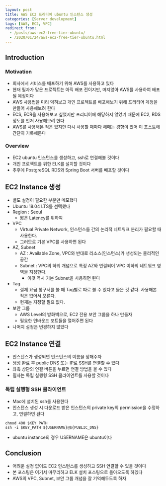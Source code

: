 ```yaml
---
layout: post
title: AWS EC2 프리티어 ubuntu 인스턴스 생성
categories: [Server development]
tags: [AWS, EC2, VPC]
redirect_from:
  - /posts/aws-ec2-free-tier-ubuntu/
  - /2020/01/24/aws-ec2-free-tier-ubuntu.html
---
```


## Introduction
### Motivation
- 회사에서 서비스를 배포하기 위해 AWS를 사용하고 있다
- 현재 필자가 맡은 프로젝트는 아직 배포 전이지만, 머지않아 AWS를 사용하여 배포될 예정이다
- AWS 사용법을 미리 익혀보고 개인 프로젝트를 배포해보기 위해 프리티어 계정을 만들어 사용해보려 한다
- ECS, ECR을 사용해보고 싶었지만 프리티어에 해당하지 않았기 때문에 EC2, RDS 정도를 먼저 사용해보려 한다
- AWS를 사용해본 적은 있지만 다시 사용할 때마다 헤매는 경향이 있어 이 포스트에 간단히 기록해둔다

### Overview
- EC2 ubuntu 인스턴스를 생성하고, ssh로 연결해볼 것이다
- 개인 프로젝트를 위한 ELK를 설치할 것이다
- 추후에 PostgreSQL RDS와 Spring Boot 서버를 배포할 것이다

## EC2 Instance 생성
- 별도 설정이 필요한 부분만 메모했다
- Ubuntu 18.04 LTS를 선택했다
- Region : Seoul
  - 짧은 Latency를 위하여
- VPC
  - Virtual Private Network, 인스턴스들 간의 논리적 네트워크 분리가 필요할 때 사용한다.
  - 그러므로 기본 VPC를 사용하면 된다
- AZ, Subnet
  - AZ : Available Zone, VPC와 반대로 리소스(인스턴스)가 생성되는 물리적인 공간
  - Subnet : VPC의 하위 개념으로 특정 AZ와 연결되어 VPC 이하의 네트워크 영역을 지정한다.
    - 이것 역시 기본 Subnet을 사용하면 된다
- Tag
  - 결제 요금 청구서를 볼 때 Tag별로 따로 볼 수 있다고 들은 것 같다. 사용해본 적은 없어서 모른다.
  - 현재는 지정할 필요 없다.
- 보안 그룹
  - AWS Level의 방화벽으로, EC2 전용 보안 그룹을 하나 만들자
  - 필요한 인바운드 포트들을 열어주면 된다
- 나머지 설정은 변경하지 않았다

## EC2 Instance 연결
- 인스턴스가 생성되면 인스턴스의 이름을 정해주자
- 생성 완료 후 public DNS 또는 IP로 SSH를 연결할 수 있다
- 좌측 상단의 연결 버튼을 누르면 연결 방법을 볼 수 있다
- 필자는 독립 실행형 SSH 클라이언트를 사용할 것이다

### 독립 실행형 SSH 클라이언트
- Mac에 설치된 ssh를 사용한다
- 인스턴스 생성 시 다운로드 받은 인스턴스의 private key의 permission을 수정하고, 연결하면 된다
```shell script
chmod 400 $KEY_PATH
ssh -i $KEY_PATH ${USERNAME}@${PUBLIC_DNS}
```
- ubuntu instance의 경우 USERNAME은 ubuntu이다

## Conclusion
- 어려운 설정 없이도 EC2 인스턴스를 생성하고 SSH 연결할 수 있을 것이다
- 본 포스팅은 여기서 마무리하고 ELK 설치 포스팅으로 돌아오도록 하겠다
- AWS의 VPC, Subnet, 보안 그룹 개념을 잘 기억해두도록 하자


